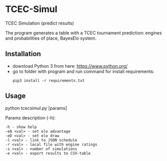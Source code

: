 # TCEC-Simul

TCEC Simulation (predict results)

The program generates a table with a TCEC tournament prediction: engines and probabilities of place, BayesElo system.

## Installation

+ download Python 3 from here: https://www.python.org/
+ go to folder with program and run command for install requirements:
  ```
  pip3 install -r requirements.txt
  ```



## Usage
python tcecsimul.py [params]

Params description (-h):
```
-h - show help
-eA <val> - set elo advantage
-eD <val> - set elo draw
-l <val> - link to JSON schedule
-r <val> - local file with engine ratings
-s <val> - number of simulations
-e <val> - export results to CSV-table
```

